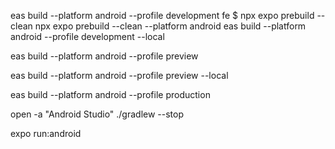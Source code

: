 eas build --platform android --profile development
fe $ npx expo prebuild --clean
npx expo prebuild --clean --platform android
eas build --platform android --profile development --local

eas build --platform android --profile preview

eas build --platform android --profile preview --local

eas build --platform android --profile production

open -a "Android Studio"
./gradlew --stop

expo run:android


